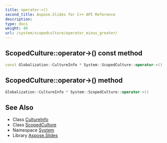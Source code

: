 ```yaml
---
title: operator->()
second_title: Aspose.Slides for C++ API Reference
description: 
type: docs
weight: 40
url: /system/scopedculture/operator_minus_greater/
---
```

## ScopedCulture::operator->() const method




```cpp
const Globalization::CultureInfo * System::ScopedCulture::operator->() const
```

## ScopedCulture::operator->() method




```cpp
Globalization::CultureInfo * System::ScopedCulture::operator->()
```

## See Also

* Class [CultureInfo](../../../system.globalization/cultureinfo/)
* Class [ScopedCulture](../)
* Namespace [System](../../)
* Library [Aspose.Slides](../../../)